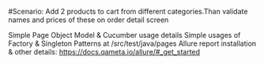 #Scenario:
Add 2 products to cart from different categories.Than validate names and prices of these on order detail screen


Simple Page Object Model &  Cucumber usage details
Simple usages of Factory & Singleton Patterns at /src/test/java/pages
Allure report installation & other details: https://docs.qameta.io/allure/#_get_started





